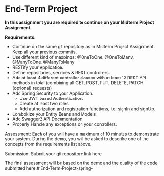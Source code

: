 # End-Term Project

**In this assignment you are required to continue on your Midterm Project Assignment.**

**Requirements:**

- Continue on the same git repository as in Midterm Project Assignment. Keep all your previous commits.
- Use different kind of mappings: @OneToOne, @OneToMany, @ManyToOne, @ManyToMany
- RESTify your Application.
- Define repositories, services & REST controllers.
- Add at least 4 different controller classes with at least 12 REST API methods in total (combining all GET, POST, PUT, DELETE, PATCH (optional) requests)
- Add Spring Security to your Application.
    - Use JWT based Authentication.
    - Create at least two roles
    - Add authorization and registration functions, i.e. signIn and signUp.
- Lombokize your Entity Beans and Models
- Add Swagger2 API Documentation
- Properly Handle any exceptions on your controllers.

Assessment: Each of you will have a maximum of 10 minutes to demonstrate your system. During the demo, you will be asked to describe one of the concepts from the requirements list above.

Submission: Submit your git repository link here

The final assessment will be based on the demo and the quality of the code submitted here.# End-Term-Project-spring-
